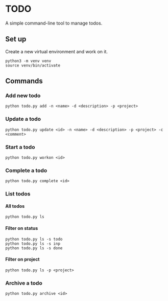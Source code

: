 # TODO

A simple command-line tool to manage todos.

## Set up

Create a new virtual environment and work on it.

```
python3 -m venv venv
source venv/bin/activate
```

## Commands

### Add new todo

`python todo.py add -n <name> -d <description> -p <project>`

### Update a todo

`python todo.py update <id> -n <name> -d <description> -p <project> -c <comment>`

### Start a todo

`python todo.py workon <id>`

### Complete a todo

`python todo.py complete <id>`

### List todos

#### All todos

`python todo.py ls`

#### Filter on status

```
python todo.py ls -s todo
python todo.py ls -s inp
python todo.py ls -s done
```

#### Filter on project

`python todo.py ls -p <project>`

### Archive a todo

`python todo.py archive <id>`
